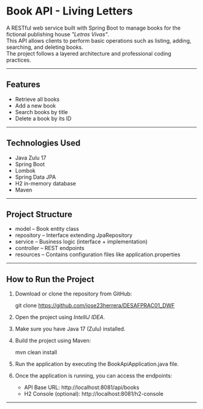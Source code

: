 # Book API - Living Letters

A RESTful web service built with Spring Boot to manage books for the fictional publishing house *"Letras Vivas"*.  
This API allows clients to perform basic operations such as listing, adding, searching, and deleting books.  
The project follows a layered architecture and professional coding practices.

---

## Features

- Retrieve all books
- Add a new book
- Search books by title
- Delete a book by its ID

---

## Technologies Used

- Java Zulu 17
- Spring Boot 
- Lombok
- Spring Data JPA
- H2 in-memory database
- Maven

---

## Project Structure

- model – Book entity class
- repository – Interface extending JpaRepository
- service – Business logic (interface + implementation)
- controller – REST endpoints
- resources – Contains configuration files like application.properties

---

## How to Run the Project

1. Download or clone the repository from GitHub:
   
   git clone https://github.com/jose23herrera/DESAFPRAC01_DWF
   
2. Open the project using *IntelliJ IDEA*.
3. Make sure you have Java 17 (Zulu) installed.
4. Build the project using Maven:
   
   mvn clean install
   
5. Run the application by executing the BookApiApplication.java file.
6. Once the application is running, you can access the endpoints:
   - API Base URL: http://localhost:8081/api/books
   - H2 Console (optional): http://localhost:8081/h2-console

---
